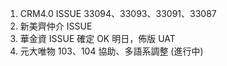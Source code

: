 
1. CRM4.0 ISSUE 33094、33093、33091、33087
2. 新美齊仲介 ISSUE
3. 華金資 ISSUE 確定 OK 明日，佈版 UAT
4. 元大唯物 103、104 協助、多語系調整 (進行中)
 
